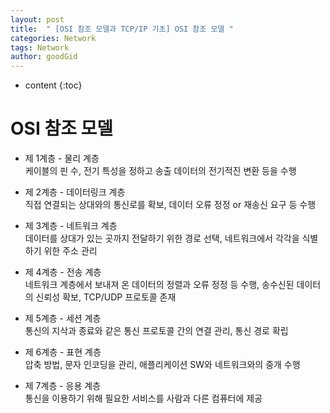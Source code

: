```yaml
---
layout: post
title:  " [OSI 참조 모델과 TCP/IP 기초] OSI 참조 모델 "
categories: Network
tags: Network
author: goodGid
---
```

* content
{:toc}


# OSI 참조 모델

* 제 1계층 - 물리 계층 <br> 케이블의 핀 수, 전기 특성을 정하고 송출 데이터의 전기적진 변환 등을 수행

* 제 2계층 - 데이터링크 계층 <br> 직접 연결되는 상대와의 통신로를 확보, 데이터 오류 정정 or 재송신 요구 등 수행

* 제 3계층 - 네트워크 계층 <br> 데이터를 상대가 있는 곳까지 전달하기 위한 경로 선택, 네트워크에서 각각을 식별하기 위한 주소 관리

* 제 4계층 - 전송 계층 <br> 네트워크 계층에서 보내져 온 데이터의 정렬과 오류 정정 등 수행, 송수신된 데이터의 신뢰성 확보, TCP/UDP 프로토콜 존재

* 제 5계층 - 세션 계층 <br> 통신의 지삭과 종료와 같은 통신 프로토콜 간의 연결 관리, 통신 경로 확립

* 제 6계층 - 표현 계층 <br> 압축 방법, 문자 인코딩을 관리, 애플리케이션 SW와 네트워크와의 중개 수행

* 제 7계층 - 응용 계층 <br> 통신을 이용하기 위해 필요한 서비스를 사람과 다른 컴퓨터에 제공
